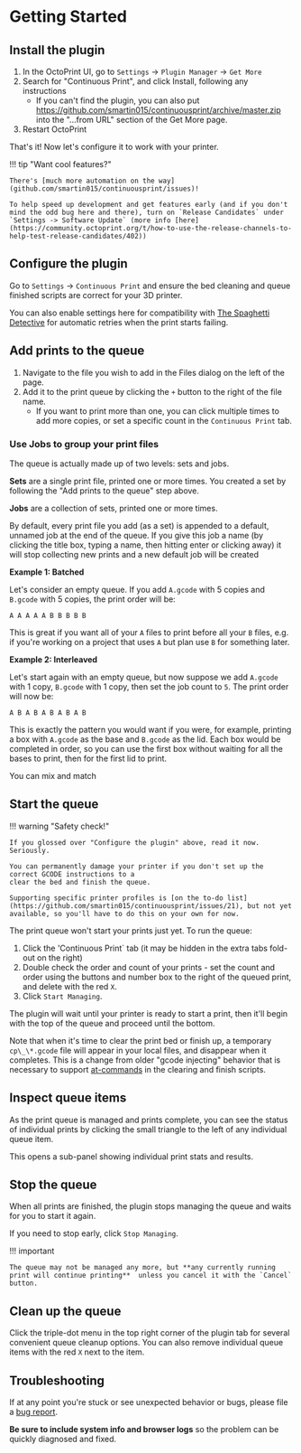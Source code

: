 # Getting Started

## Install the plugin

1. In the OctoPrint UI, go to `Settings` -> `Plugin Manager` -> `Get More`
1. Search for "Continuous Print", and click Install, following any instructions
   * If you can't find the plugin, you can also put https://github.com/smartin015/continuousprint/archive/master.zip into the "...from URL" section of the Get More page.
1. Restart OctoPrint

That's it! Now let's configure it to work with your printer.

!!! tip "Want cool features?"

    There's [much more automation on the way](github.com/smartin015/continuousprint/issues)! 

    To help speed up development and get features early (and if you don't mind the odd bug here and there), turn on `Release Candidates` under `Settings -> Software Update` (more info [here](https://community.octoprint.org/t/how-to-use-the-release-channels-to-help-test-release-candidates/402))

## Configure the plugin

Go to `Settings` -> `Continuous Print` and ensure the bed cleaning and queue finished scripts are correct for your 3D printer.

You can also enable settings here for compatibility with [The Spaghetti Detective](https://www.thespaghettidetective.com/) for automatic retries when the print starts failing.

## Add prints to the queue

1. Navigate to the file you wish to add in the Files dialog on the left of the page.
1. Add it to the print queue by clicking the `+` button to the right of the file name.
   * If you want to print more than one, you can click multiple times to add more copies, or set a specific count in the `Continuous Print` tab.

### Use Jobs to group your print files

The queue is actually made up of two levels: sets and jobs.

**Sets** are a single print file, printed one or more times. You created a set by following the "Add prints to the queue" step above.

**Jobs** are a collection of sets, printed one or more times. 

By default, every print file you add (as a set) is appended to a default, unnamed job at the end of the queue. If you give this job a name (by clicking the title box, typing a name, then hitting enter or clicking away) it will stop collecting new prints and a new default job will be created 

**Example 1: Batched**

Let's consider an empty queue. If you add `A.gcode` with 5 copies and `B.gcode` with 5 copies, the print order will be:

`A A A A A B B B B B`

This is great if you want all of your `A` files to print before all your `B` files, e.g. if you're working on a project that uses `A` but plan use `B` for something later. 

**Example 2: Interleaved**

Let's start again with an empty queue, but now suppose we add `A.gcode` with 1 copy, `B.gcode` with 1 copy, then set the job count to `5`. The print order will now be:

`A B A B A B A B A B`

This is exactly the pattern you would want if you were, for example, printing a box with `A.gcode` as the base and `B.gcode` as the lid. Each box would be completed in order, so you can use the first box without waiting for all the bases to print, then for the first lid to print.

You can mix and match 

## Start the queue

!!! warning "Safety check!"

    If you glossed over "Configure the plugin" above, read it now. Seriously.

    You can permanently damage your printer if you don't set up the correct GCODE instructions to a
    clear the bed and finish the queue. 

    Supporting specific printer profiles is [on the to-do list](https://github.com/smartin015/continuousprint/issues/21), but not yet available, so you'll have to do this on your own for now.

The print queue won't start your prints just yet. To run the queue:

1. Click the 'Continuous Print` tab (it may be hidden in the extra tabs fold-out on the right)
1. Double check the order and count of your prints - set the count and order using the buttons and number box to the right of the queued print, and delete with the red `X`.
1. Click `Start Managing`.

The plugin will wait until your printer is ready to start a print, then it'll begin with the top of the queue and proceed until the bottom.

Note that when it's time to clear the print bed or finish up, a temporary `cp\_\*.gcode` file will appear in your local files, and disappear when it completes. This is a change from older "gcode injecting" behavior that is necessary to support [at-commands](https://docs.octoprint.org/en/master/features/atcommands.html) in the clearing and finish scripts.

## Inspect queue items

As the print queue is managed and prints complete, you can see the status of individual prints by clicking the small triangle to the left of any individual queue item.

This opens a sub-panel showing individual print stats and results.

## Stop the queue

When all prints are finished, the plugin stops managing the queue and waits for you to start it again.

If you need to stop early, click `Stop Managing`.

!!! important 
    
    The queue may not be managed any more, but **any currently running print will continue printing**  unless you cancel it with the `Cancel` button.

## Clean up the queue

Click the triple-dot menu in the top right corner of the plugin tab for several convenient queue cleanup options. You can also remove individual queue items with the red `X` next to the item.

## Troubleshooting

If at any point you're stuck or see unexpected behavior or bugs, please file a [bug report](https://github.com/smartin015/continuousprint/issues/new?assignees=&labels=bug&template=bug_report.md&title=). 

**Be sure to include system info and browser logs** so the problem can be quickly diagnosed and fixed.



